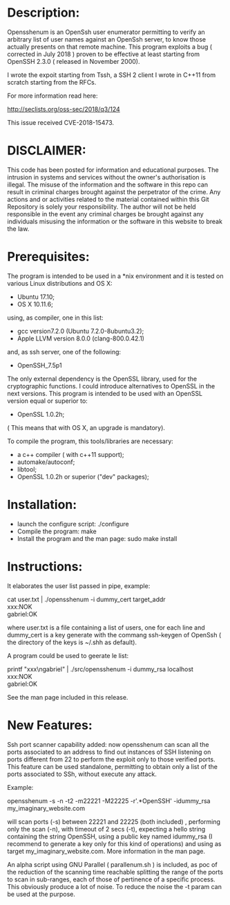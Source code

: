 Description:
============

Opensshenum is an OpenSsh user enumerator permitting to verify an arbitrary list of user names against an OpenSsh server, to know those actually presents on that remote machine. This program  exploits a bug ( corrected in July 2018  ) proven to be effective at least starting from OpenSSH 2.3.0 ( released in November 2000).

I wrote the expoit starting from Tssh, a SSH 2 client I wrote in C++11 from scratch starting from the RFCs.

For more information read here:

http://seclists.org/oss-sec/2018/q3/124

This issue received CVE-2018-15473.

DISCLAIMER:
===========

This code has been posted for information and educational purposes. The intrusion in systems and services without the owner's authorisation is illegal. The misuse of the information and the software in this repo can result in criminal charges brought against the perpetrator of the crime. Any actions and or activities related to the material contained within this Git Repository is solely your responsibility. The author will not be held responsible in the event any criminal charges be brought against any individuals misusing the information or the software in this website to break the law.

Prerequisites:
==============

The program is intended to be used in a *nix environment and it is tested on various Linux distributions and OS X:

- Ubuntu 17.10;
- OS X 10.11.6;

using, as compiler, one in this list:

- gcc version7.2.0 (Ubuntu 7.2.0-8ubuntu3.2);
- Apple LLVM version 8.0.0 (clang-800.0.42.1)

and, as ssh server, one of the following:

- OpenSSH_7.5p1 

The only external dependency is the OpenSSL library, used for the cryptographic functions.
I could introduce alternatives to OpenSSL in the next versions.
This program is intended to be used with an OpenSSL version equal or superior to:

- OpenSSL 1.0.2h;

( This means that with OS X, an upgrade is mandatory).

To compile the program, this tools/libraries are necessary:

- a c++ compiler ( with c++11 support);
- automake/autoconf;
- libtool;
- OpenSSL 1.0.2h or superior ("dev" packages);

Installation:
=============

- launch the configure script:
  ./configure
- Compile the program:
  make
- Install the program and the man page:
  sudo make install

Instructions:
=============

It elaborates the user list passed in pipe, example:

cat user.txt | ./opensshenum -i dummy_cert target_addr<BR>
xxx:NOK <BR>
gabriel:OK

where user.txt is a file containing a list of users, one for each line 
and dummy_cert is a key generate with the commang ssh-keygen of OpenSsh 
( the directory of the keys is ~/.shh as default).

A program could be used to geerate le list:

printf "xxx\ngabriel" | ./src/opensshenum   -i dummy_rsa localhost <BR>
xxx:NOK <BR>
gabriel:OK

See the man page included in this release.

New Features:
=============

Ssh port scanner capability added: now opensshenum can scan all the ports associated to an address to find out instances of SSH listening on ports different from 22 to perform the exploit only to those verified ports.
This feature can be used standalone, permitting to obtain only a list of the ports associated to SSh, without execute any attack.

Example:

  opensshenum -s -n -t2 -m22221 -M22225 -r'.*OpenSSH' -idummy_rsa my_imaginary_website.com

  will scan ports (-s) between 22221 and 22225 (both included) , performing only the scan (-n), with timeout of 2 secs (-t), expecting a hello string containing the string OpenSSH, using a public key named idummy_rsa (I recommend to generate a key only for this kind of operations) and using as target my_imaginary_website.com.
  More information in the man page.

  An alpha script using GNU Parallel ( parallenum.sh  ) is included, as poc of the reduction of the scanning time reachable splitting the range of the ports to scan in sub-ranges, each of those of pertinence of a specific process. This obviously produce a lot of noise. To reduce the noise the -t param can be used at the purpose.
